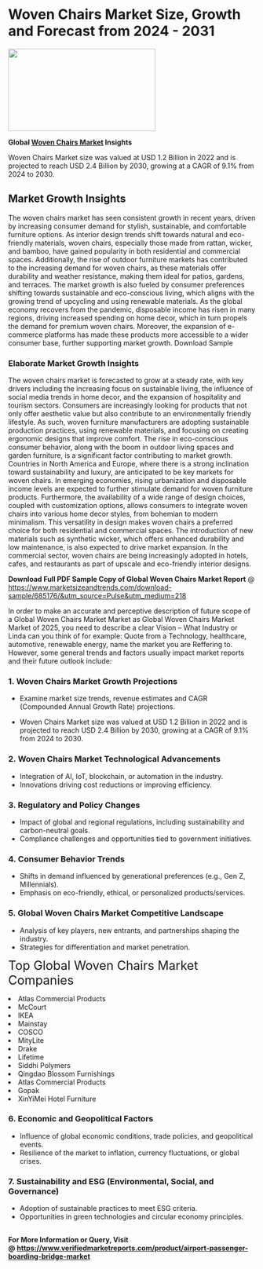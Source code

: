 <H1>Woven Chairs Market Size, Growth and Forecast from 2024 - 2031</H1><img class="aligncenter size-medium wp-image-584254" src="https://thirdeyenews.in/wp-content/uploads/2024/09/Global-Market-Research-300x168.jpeg" alt="" width="300" height="168" /><p><strong>Global&nbsp;<a href="https://www.marketsizeandtrends.com/download-sample/685176/&amp;utm_source=Pulse&amp;utm_medium=218">Woven Chairs Market</a> Insights</strong></p><p>Woven Chairs Market size was valued at USD 1.2 Billion in 2022 and is projected to reach USD 2.4 Billion by 2030, growing at a CAGR of 9.1% from 2024 to 2030.</p><p><h2>Market Growth Insights</h2> The woven chairs market has seen consistent growth in recent years, driven by increasing consumer demand for stylish, sustainable, and comfortable furniture options. As interior design trends shift towards natural and eco-friendly materials, woven chairs, especially those made from rattan, wicker, and bamboo, have gained popularity in both residential and commercial spaces. Additionally, the rise of outdoor furniture markets has contributed to the increasing demand for woven chairs, as these materials offer durability and weather resistance, making them ideal for patios, gardens, and terraces. The market growth is also fueled by consumer preferences shifting towards sustainable and eco-conscious living, which aligns with the growing trend of upcycling and using renewable materials. As the global economy recovers from the pandemic, disposable income has risen in many regions, driving increased spending on home decor, which in turn propels the demand for premium woven chairs. Moreover, the expansion of e-commerce platforms has made these products more accessible to a wider consumer base, further supporting market growth. Download Sample <h3>Elaborate Market Growth Insights</h3> The woven chairs market is forecasted to grow at a steady rate, with key drivers including the increasing focus on sustainable living, the influence of social media trends in home decor, and the expansion of hospitality and tourism sectors. Consumers are increasingly looking for products that not only offer aesthetic value but also contribute to an environmentally friendly lifestyle. As such, woven furniture manufacturers are adopting sustainable production practices, using renewable materials, and focusing on creating ergonomic designs that improve comfort. The rise in eco-conscious consumer behavior, along with the boom in outdoor living spaces and garden furniture, is a significant factor contributing to market growth. Countries in North America and Europe, where there is a strong inclination toward sustainability and luxury, are anticipated to be key markets for woven chairs. In emerging economies, rising urbanization and disposable income levels are expected to further stimulate demand for woven furniture products. Furthermore, the availability of a wide range of design choices, coupled with customization options, allows consumers to integrate woven chairs into various home decor styles, from bohemian to modern minimalism. This versatility in design makes woven chairs a preferred choice for both residential and commercial spaces. The introduction of new materials such as synthetic wicker, which offers enhanced durability and low maintenance, is also expected to drive market expansion. In the commercial sector, woven chairs are being increasingly adopted in hotels, cafes, and restaurants as part of upscale and eco-friendly interior designs. </p><p><span class=""><strong>Download Full PDF Sample Copy of Global Woven Chairs Market Report</strong> @ <a href="https://www.marketsizeandtrends.com/download-sample/685176/&amp;utm_source=Pulse&amp;utm_medium=218" target="_blank">https://www.marketsizeandtrends.com/download-sample/685176/&amp;utm_source=Pulse&amp;utm_medium=218</a></span></p><p>In order to make an accurate and perceptive description of future scope of a Global&nbsp;Woven Chairs Market Market as Global&nbsp;Woven Chairs Market Market of 2025, you need to describe a clear Vision &ndash; What Industry or Linda can you think of for example: Quote from a Technology, healthcare, automotive, renewable energy, name the market you are Reffering to. However, some general trends and factors usually impact market reports and their future outlook include:</p><h3>1.&nbsp;<strong>Woven Chairs Market Growth Projections</strong></h3><ul><li>Examine market size trends, revenue estimates and CAGR (Compounded Annual Growth Rate) projections.</li><li><p>Woven Chairs Market size was valued at USD 1.2 Billion in 2022 and is projected to reach USD 2.4 Billion by 2030, growing at a CAGR of 9.1% from 2024 to 2030.</p></li></ul><h3>2.&nbsp;<strong>Woven Chairs Market Technological Advancements</strong></h3><ul><li>Integration of AI, IoT, blockchain, or automation in the industry.</li><li>Innovations driving cost reductions or improving efficiency.</li></ul><h3>3.&nbsp;<strong>Regulatory and Policy Changes</strong></h3><ul><li>Impact of global and regional regulations, including sustainability and carbon-neutral goals.</li><li>Compliance challenges and opportunities tied to government initiatives.</li></ul><h3>4.&nbsp;<strong>Consumer Behavior Trends</strong></h3><ul><li>Shifts in demand influenced by generational preferences (e.g., Gen Z, Millennials).</li><li>Emphasis on eco-friendly, ethical, or personalized products/services.</li></ul><h3>5.&nbsp;<strong>Global Woven Chairs Market Competitive Landscape</strong></h3><ul><li>Analysis of key players, new entrants, and partnerships shaping the industry.</li><li>Strategies for differentiation and market penetration.</li></ul><p data-pm-slice="1 1 []"><span style="color: inherit; font-family: inherit; font-size: 25px;">Top Global Woven Chairs Market Companies</span></p><div class="" data-test-id=""><p><li>Atlas Commercial Products</li><li> McCourt</li><li> IKEA</li><li> Mainstay</li><li> COSCO</li><li> MityLite</li><li> Drake</li><li> Lifetime</li><li> Siddhi Polymers</li><li> Qingdao Blossom Furnishings</li><li> Atlas Commercial Products</li><li> Gopak</li><li> XinYiMei Hotel Furniture</li></p></div><h3>6.&nbsp;<strong>Economic and Geopolitical Factors</strong></h3><ul><li>Influence of global economic conditions, trade policies, and geopolitical events.</li><li>Resilience of the market to inflation, currency fluctuations, or global crises.</li></ul><h3>7.&nbsp;<strong>Sustainability and ESG (Environmental, Social, and Governance)</strong></h3><ul><li>Adoption of sustainable practices to meet ESG criteria.</li><li>Opportunities in green technologies and circular economy principles.</li></ul><h2><strong style="font-size: 14px;">For More Information or Query, Visit @&nbsp;</strong><a style="background-color: #ffffff; font-size: 14px;" href="https://www.marketsizeandtrends.com/report/woven-chairs-market/" target="_blank">https://www.verifiedmarketreports.com/product/airport-passenger-boarding-bridge-market</a></h2>
